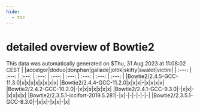 ```yaml
---
hide:
  - toc
---
```


detailed overview of Bowtie2
============================


This data was automatically generated on $Thu, 31 Aug 2023 at 11:08:02 CEST
| |accelgor|doduo|donphan|gallade|joltik|skitty|swalot|victini|
| :---: | :---: | :---: | :---: | :---: | :---: | :---: | :---: | :---: |
|Bowtie2/2.4.5-GCC-11.3.0|x|x|x|x|x|x|x|x|
|Bowtie2/2.4.4-GCC-11.2.0|x|x|x|-|x|x|x|x|
|Bowtie2/2.4.2-GCC-10.2.0|-|x|x|x|x|x|x|x|
|Bowtie2/2.4.1-GCC-9.3.0|-|x|x|-|x|x|x|x|
|Bowtie2/2.3.5.1-iccifort-2019.5.281|-|x|-|-|-|-|-|-|
|Bowtie2/2.3.5.1-GCC-8.3.0|-|x|x|-|x|x|-|x|
